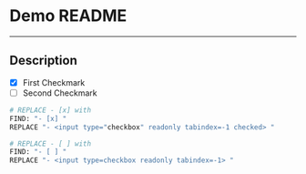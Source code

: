 # Demo README 

---

## Description
- [x] First Checkmark 
- [ ] Second Checkmark

```bash
# REPLACE - [x] with
FIND: "- [x] "
REPLACE "- <input type="checkbox" readonly tabindex=-1 checked> "

# REPLACE - [ ] with
FIND: "- [ ] "
REPLACE "- <input type=checkbox readonly tabindex=-1> "
```
